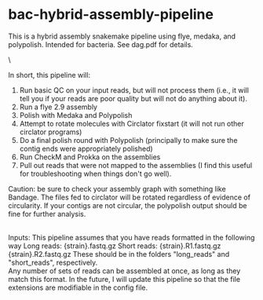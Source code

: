 # bac-hybrid-assembly-pipeline
This is a hybrid assembly snakemake pipeline using flye, medaka, and polypolish.  Intended for bacteria.  See dag.pdf for details.


\

In short, this pipeline will:

1) Run basic QC on your input reads, but will not process them (i.e., it will tell you if your reads are poor quality but will not do anything about it).
2) Run a flye 2.9 assembly
3) Polish with Medaka and Polypolish
4) Attempt to rotate molecules with Circlator fixstart (it will not run other circlator programs)
5) Do a final polish round with Polypolish (principally to make sure the contig ends were appropriately polished)
6) Run CheckM and Prokka on the assemblies
7) Pull out reads that were not mapped to the assemblies (I find this useful for troubleshooting when things don't go well).

Caution: be sure to check your assembly graph with something like Bandage.  The files fed to circlator will be rotated regardless of evidence of circularity.  If your contigs are not circular, the polypolish output should be fine for further analysis.




\
Inputs:  This pipeline assumes that you have reads formatted in the following way
Long reads: {strain}.fastq.gz 
Short reads: {strain}.R1.fastq.gz {strain}.R2.fastq.gz
These should be in the folders "long_reads" and "short_reads", respectively.  
Any number of sets of reads can be assembled at once, as long as they match this format.  In the future, I will update this pipeline so that the file extensions are modifiable in the config file.
